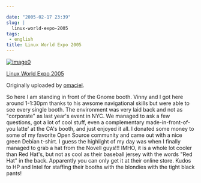 ```yaml
---

date: "2005-02-17 23:39"
slug: |
  linux-world-expo-2005
tags:
 - english
title: Linux World Expo 2005
---
```


[![image0](http://photos3.flickr.com/4973307_93b1273431_m.jpg)](http://www.flickr.com/photos/25563799@N00/4973307/)

[Linux World Expo
2005](http://www.flickr.com/photos/25563799@N00/4973307/)

Originally uploaded by
[omaciel](http://www.flickr.com/people/25563799@N00/).

So here I am standing in front of the Gnome booth. Vinny and I got here
around 1-1:30pm thanks to his awsome navigational skills but were able
to see every single booth. The environment was very laid back and not as
"corporate" as last year's event in NYC. We managed to ask a few
questions, got a lot of cool stuff, even a complementary
made-in-front-of-you latte' at the CA's booth, and just enjoyed it all.
I donated some money to some of my favorite Open Source community and
came out with a nice green Debian t-shirt. I guess the highlight of my
day was when I finally managed to grab a hat from the Novell guys!!!
IMHO, it is a whole lot cooler than Red Hat's, but not as cool as their
baseball jersey with the words "Red Hat" in the back. Apparently you can
only get it at their online store. Kudos to HP and Intel for staffing
their booths with the blondies with the tight black pants!
